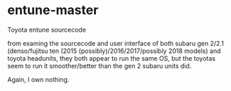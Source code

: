 # entune-master
Toyota entune sourcecode


from examing the sourcecode and user interface of both subaru gen 2/2.1 (denso/fujitsu ten (2015 (possibly)/2016/2017/possibly 2018 models) and toyota headunits, they both appear to run the same OS, but the toyotas seem to run it smoother/better than the gen 2 subaru units did. 

Again, I own nothing.
